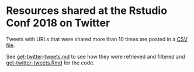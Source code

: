 # Resources shared at the Rstudio Conf 2018 on Twitter
Tweets with URLs that were shared more than 10 times are posted in a [CSV
file](https://github.com/smithjd/rstudioconf2018/blob/master/urls_in_rstudioconf_as_of_2018-02-06.csv).

See [get-twitter-tweets.md](https://github.com/smithjd/rstudioconf2018/blob/master/get-twitter-tweets.md) to see how they were retrieved and filtered and [get-twitter-tweets.Rmd](https://github.com/smithjd/rstudioconf2018/blob/master/get-twitter-tweets.Rmd) for the code.